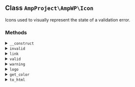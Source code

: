 ## Class `AmpProject\AmpWP\Icon`

Icons used to visually represent the state of a validation error.

### Methods
<details>
<summary><code>__construct</code></summary>

```php
private __construct( $icon )
```

Constructor.


</details>
<details>
<summary><code>invalid</code></summary>

```php
static public invalid()
```

Invalid icon.


</details>
<details>
<summary><code>link</code></summary>

```php
static public link()
```

Link icon


</details>
<details>
<summary><code>valid</code></summary>

```php
static public valid()
```

Valid icon


</details>
<details>
<summary><code>warning</code></summary>

```php
static public warning()
```

Warning icon


</details>
<details>
<summary><code>logo</code></summary>

```php
static public logo()
```

Logo icon


</details>
<details>
<summary><code>get_color</code></summary>

```php
public get_color()
```

Get color for current icon.


</details>
<details>
<summary><code>to_html</code></summary>

```php
public to_html( $attributes = array() )
```

Render icon as HTML.


</details>
